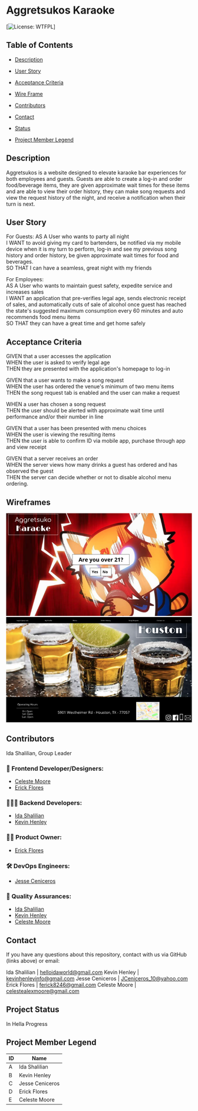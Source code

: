 # Aggretsukos Karaoke
  [![License: WTFPL](https://img.shields.io/badge/License-${license}.svg)]

  ## Table of Contents

  * [Description](#Description)

  * [User Story](#User)

  * [Acceptance Criteria](#Acceptance)

  * [Wire Frame](#Wireframe)

  * [Contributors](#Contributors)

  * [Contact](#Contact)

  * [Status](Status)

  * [Project Member Legend](#Legend)


  ## Description
Aggretsukos is a website designed to elevate karaoke bar experiences for both employees and guests. Guests are able to create a log-in and order food/beverage items, they are given approximate wait times for these items and are able to view their order history, they can make song requests and view the request history of the night, and receive a notification when their turn is next.


## User Story

For Guests:
  AS A User who wants to party all night  
  I WANT to avoid giving my card to bartenders, be notified via my mobile device when it is my turn to perform, log-in and see my previous song history and order history, be given approximate wait times for food and beverages.  
  SO THAT I can have a seamless, great night with my friends  

For Employees:  
  AS A User who wants to maintain guest safety, expedite service and increases sales  
  I WANT an application that pre-verifies legal age, sends electronic receipt of sales, and automatically cuts of sale of alcohol once guest has reached the state's suggested maximum consumption every 60 minutes and auto recommends food menu items  
  SO THAT they can have a great time and get home safely  


## Acceptance Criteria

GIVEN that a user accesses the application  
WHEN the user is asked to verify legal age  
THEN they are presented with the application's homepage to log-in  

GIVEN that a user wants to make a song request  
WHEN the user has ordered the venue's minimum of two menu items  
THEN the song request tab is enabled and the user can make a request  

WHEN a user has chosen a song request  
THEN the user should be alerted with approximate wait time until performance and/or their number in line  

GIVEN that a user has been presented with menu choices  
WHEN the user is viewing the resulting items  
THEN the user is able to confirm ID via mobile app, purchase through app and view receipt  

GIVEN that a server receives an order  
WHEN the server views how many drinks a guest has ordered and has observed the guest  
THEN the server can decide whether or not to disable alcohol menu ordering.  


## Wireframes
![project wireframe](./assets/homescreen-proj2.png)  
![project wireframe2](./assets/userscreen-proj2.png)  

## Contributors

Ida Shalilian, Group Leader

### 🎨 Frontend Developer/Designers: 
* [Celeste Moore](https://github.com/celestealexmoore)
* [Erick Flores](https://github.com/ferick8246)
### 🧑🏽‍💻  Backend Developers: 
* [Ida Shalilian](https://github.com/corgimaman) 
* [Kevin Henley](https://github.com/KevinHenleyCode)
### 👨‍💼  Product Owner: 
* [Erick Flores](https://github.com/ferick8246)
### 🛠 DevOps Engineers: 
* [Jesse Ceniceros](https://github.com/Jesse2360)
### 🥸  Quality Assurances: 
* [Ida Shalilian](https://github.com/corgimaman) 
* [Kevin Henley](https://github.com/KevinHenleyCode)
* [Celeste Moore](https://github.com/celestealexmoore)

## Contact
If you have any questions about this repository, contact with us via GitHub (links above) or email:

Ida Shalilian | helloidaworld@gmail.com
Kevin Henley | kevinhenleyinfo@gmail.com
Jesse Ceniceros | JCeniceros_10@yahoo.com
Erick Flores | ferick8246@gmail.com
Celeste Moore | celestealexmoore@gmail.com

## Project Status
In Hella Progress


## Project Member Legend
|ID  |Name  |
|---------|----|
|A     |Ida Shalilian|
|B     |Kevin Henley|
|C     |Jesse Ceniceros|
|D     |Erick Flores|
|E     |Celeste Moore|